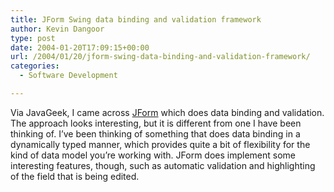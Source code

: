 ```yaml
---
title: JForm Swing data binding and validation framework
author: Kevin Dangoor
type: post
date: 2004-01-20T17:09:15+00:00
url: /2004/01/20/jform-swing-data-binding-and-validation-framework/
categories:
  - Software Development

---
```

Via JavaGeek, I came across [JForm][1] which does data binding and validation. The approach looks interesting, but it is different from one I have been thinking of. I&#8217;ve been thinking of something that does data binding in a dynamically typed manner, which provides quite a bit of flexibility for the kind of data model you&#8217;re working with. JForm does implement some interesting features, though, such as automatic validation and highlighting of the field that is being edited.

 [1]: https://jform.dev.java.net/ "jform: Home"
